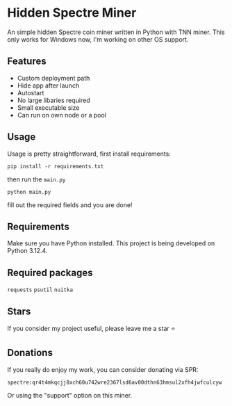 
# Hidden Spectre Miner

An simple hidden Spectre coin miner written in Python with TNN miner.
This only works for Windows now, I'm working on other OS support.

## Features

- Custom deployment path
- Hide app after launch
- Autostart
- No large libaries required
- Small executable size
- Can run on own node or a pool

## Usage
Usage is pretty straightforward, first install requirements:
```
pip install -r requirements.txt
```
then run the ``main.py``
```
python main.py
```
fill out the required fields and you are done!

## Requirements

Make sure you have Python installed. This project is being developed on Python 3.12.4.
## Required packages
``requests`` ``psutil`` ``nuitka``

## Stars
If you consider my project useful, please leave me a star ⭐

## Donations
If you really do enjoy my work, you can consider donating via SPR:
```
spectre:qr4t4mkqcjj8xch60u742wre2367lsd6av00dthn63hmsul2xfh4jwfculcyw
```
Or using the "support" option on this miner.
